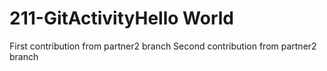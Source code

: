 # 211-GitActivityHello World
First contribution from partner2 branch
Second contribution from partner2 branch
